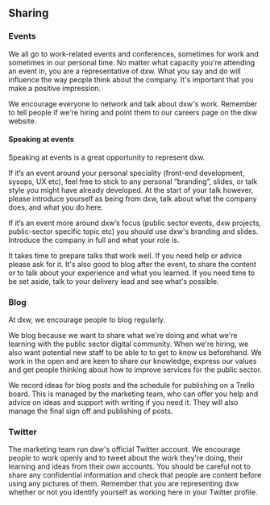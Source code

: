 ## Sharing

### Events

We all go to work-related events and conferences, sometimes for work and
sometimes in our personal time. No matter what capacity you're attending an
event in, you are a representative of dxw. What you say and do will influence
the way people think about the company. It's important that you make a positive
impression.

We encourage everyone to network and talk about dxw's work. Remember to tell
people if we're hiring and point them to our careers page on the dxw website.

#### Speaking at events

Speaking at events is a great opportunity to represent dxw.

If it’s an event around your personal speciality (front-end development, sysops,
UX etc), feel free to stick to any personal “branding”, slides, or talk style
you might have already developed. At the start of your talk however, please
introduce yourself as being from dxw, talk about what the company does, and what
you do here.

If it’s an event more around dxw’s focus (public sector events, dxw projects,
public-sector specific topic etc) you should use dxw's branding and slides.
Introduce the company in full and what your role is.

It takes time to prepare talks that work well. If you need help or advice please
ask for it. It's also good to blog after the event, to share the content or to
talk about your experience and what you learned. If you need time to be set
aside, talk to your delivery lead and see what's possible.

### Blog

At dxw, we encourage people to blog regularly.

We blog because we want to share what we're doing and what we're learning with
the public sector digital community. When we're hiring, we also want potential
new staff to be able to to get to know us beforehand. We work in the open and
are keen to share our knowledge, express our values and get people thinking
about how to improve services for the public sector.

We record ideas for blog posts and the schedule for publishing on a Trello
board. This is managed by the marketing team, who can offer you help and advice
on ideas and support with writing if you need it. They will also manage the
final sign off and publishing of posts.

### Twitter

The marketing team run dxw's official Twitter account. We encourage people to
work openly and to tweet about the work they're doing, their learning and ideas
from their own accounts. You should be careful not to share any confidential
information and check that people are content before using any pictures of them.
Remember that you are representing dxw whether or not you identify yourself as
working here in your Twitter profile.
